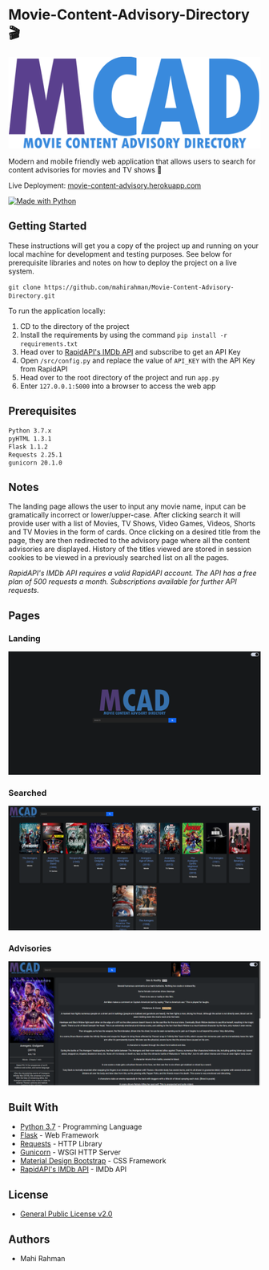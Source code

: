 # Movie-Content-Advisory-Directory 🎬

![Image](/public/img/logo.svg)

Modern and mobile friendly web application that allows users to search for content advisories for movies and TV shows 🍿

Live Deployment: [movie-content-advisory.herokuapp.com](https://movie-content-advisory.herokuapp.com)

[![Made with Python](http://ForTheBadge.com/images/badges/made-with-python.svg)](https://www.python.org)

## Getting Started

These instructions will get you a copy of the project up and running on your local machine for development and testing purposes. See below for prerequisite libraries and notes on how to deploy the project on a live system.

`git clone https://github.com/mahirahman/Movie-Content-Advisory-Directory.git`

To run the application locally:

1. CD to the directory of the project
2. Install the requirements by using the command `pip install -r requirements.txt`
3. Head over to [RapidAPI's IMDb API](https://rapidapi.com/apidojo/api/IMDb8) and subscribe to get an API Key
4. Open `/src/config.py` and replace the value of `API_KEY` with the API Key from RapidAPI
5. Head over to the root directory of the project and run `app.py`
6. Enter `127.0.0.1:5000` into a browser to access the web app

## Prerequisites

```
Python 3.7.x
pyHTML 1.3.1
Flask 1.1.2
Requests 2.25.1
gunicorn 20.1.0
```
## Notes

The landing page allows the user to input any movie name, input can be gramatically incorrect or lower/upper-case.
After clicking search it will provide user with a list of Movies, TV Shows, Video Games, Videos, Shorts and TV Movies in the form of cards.
Once clicking on a desired title from the page, they are then redirected to the advisory page where all the content advisories are displayed.
History of the titles viewed are stored in session cookies to be viewed in a previously searched list on all the pages.

*RapidAPI's IMDb API requires a valid RapidAPI account. The API has a free plan of 500 requests a month. Subscriptions available for further API requests.*

## Pages

### Landing

![Image](/public/img/landing-page.PNG)

### Searched

![Image](/public/img/movies-page.png)

### Advisories

![Image](/public/img/advisories-page.PNG)

## Built With

* [Python 3.7](https://www.python.org) - Programming Language
* [Flask](https://flask.palletsprojects.com/en/2.0.x) - Web Framework
* [Requests](https://requests.readthedocs.io) - HTTP Library
* [Gunicorn](https://gunicorn.org) - WSGI HTTP Server
* [Material Design Bootstrap](https://mdbootstrap.com) - CSS Framework
* [RapidAPI's IMDb API](https://rapidapi.com/apidojo/api/imdb8) - IMDb API

## License

* [General Public License v2.0](https://github.com/mahirahman/Movie-Content-Advisory-Directory/blob/master/LICENSE)

## Authors

* Mahi Rahman
